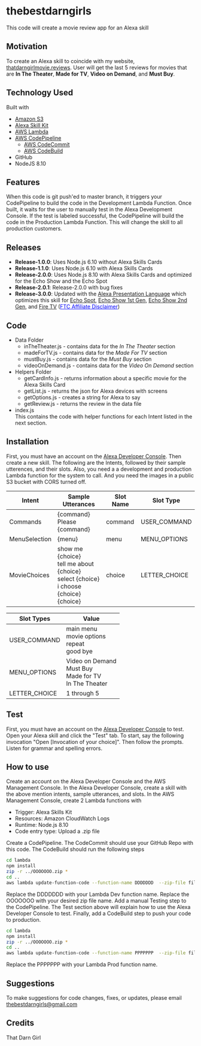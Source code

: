 # thebestdarngirls
This code will create a movie review app for an Alexa skill

## Motivation
To create an Alexa skill to coincide with my website, <a href="https://thatdarngirlmovie.reviews/" target="_blank" rel="noopener">thatdarngirlmovie.reviews</a>.  User will get the last 5 reviews for movies that are <b>In The Theater</b>, <b>Made for TV</b>, <b>Video on Demand</b>, and <b>Must Buy</b>.  

## Technology Used
Built with
<ul>
	<li><a href="https://aws.amazon.com/s3/" target="_blank" rel="noopener">Amazon S3</a></li>
	<li><a href="https://developer.amazon.com/alexa-skills-kit" target="_blank" rel="noopener">Alexa Skill Kit</a></li>
	<li><a href="https://aws.amazon.com/lambda/" target="_blank" rel="noopener">AWS Lambda</a></li>
	<li><a href="https://aws.amazon.com/codepipeline/" target="_blank" rel="noopener">AWS CodePipeline</a>
		<ul>
			<li><a href="https://aws.amazon.com/codecommit/" target="_blank" rel="noopener">AWS CodeCommit</a></li>
			<li><a href="https://aws.amazon.com/codebuild/" target="_blank" rel="noopener">AWS CodeBuild</a></li>
		</ul>
	</li>
	<li>GitHub</li>
	<li>NodeJS 8.10</li>
</ul>

## Features
When this code is git push'ed to master branch, it triggers your CodePipeline to build the code in the Development Lambda Function.  Once built, it waits for the user to manually test in the Alexa Development Console.  If the test is labeled successful, the CodePipeline will build the code in the Production Lambda Function.  This will change the skill to all production customers. 

## Releases
<ul>
	<li><b>Release-1.0.0</b>: Uses Node.js 6.10 without Alexa Skills Cards</li>
	<li><b>Release-1.1.0</b>: Uses Node.js 6.10 with Alexa Skills Cards</li>
	<li><b>Release-2.0.0</b>: Uses Node.js 8.10 with Alexa Skills Cards and optimized for the Echo Show and the Echo Spot</li>
	<li><b>Release-2.0.1</b>: Release-2.0.0 with bug fixes</li>
	<li><b>Release-3.0.0</b>: Updated with the <a href="https://developer.amazon.com/docs/alexa-presentation-language/apl-overview.html" target="_blank">Alexa Presentation Language</a> which optimizes this skill for <a href="https://amzn.to/2IsxHJZ" target="_blank">Echo Spot</a>, <a href="https://amzn.to/2E39VPz" target="_blank">Echo Show 1st Gen</a>, <a href="https://amzn.to/2ItCx9S" target="_blank">Echo Show 2nd Gen</a>, and <a href="https://amzn.to/2DYuP29" target="_blank">Fire TV</a> (<span style="color: #0000ff;"><a style="color: #0000ff;" href="https://thatdarngirlmoviereviews.wordpress.com/about/#disclaimer"><u>FTC Affiliate Disclaimer</u></a></span>)</li>
</ul> 

## Code
<ul>
	<li>Data Folder
		<ul>
			<li>inTheTheater.js - contains data for the <i>In The Theater</i> section</li>
			<li>madeForTV.js - contains data for the <i>Made For TV</i> section</li>
			<li>mustBuy.js - contains data for the <i>Must Buy</i> section</li>
			<li>videoOnDemand.js - contains data for the <i>Video On Demand</i> section</li>
		</ul>
	</li>
	<li>Helpers Folder
		<ul>
			<li>getCardInfo.js - returns information about a specific movie for the Alexa Skills Card</li>
			<li>getList.js - returns the json for Alexa devices with screens</li>
			<li>getOptions.js - creates a string for Alexa to say</li>
			<li>getReview.js - returns the review in the data file</li>
		</ul>
	</li>
	<li>index.js</li>
	This contains the code with helper functions for each Intent listed in the next section.
</ul>

## Installation
First, you must have an account on the <a href="https://developer.amazon.com/alexa/console/ask" target="_blank">Alexa Developer Console</a>.  Then create a new skill.  The following are the Intents, followed by their sample utterences, and their slots.  Also, you need a a development and production Lambda function for the system to call.  And you need the images in a public S3 bucket with CORS turned off.

|  Intent  |   Sample Utterances | Slot Name | Slot Type |
| -------- | ------------------- | --------- | --------- |
| Commands | {command}<br/>Please {command} | command | USER_COMMAND |
| MenuSelection | {menu} | menu | MENU_OPTIONS |
| MovieChoices | show me {choice}<br/>tell me about {choice}<br/>select {choice}<br/>i choose {choice}<br/>{choice} | choice | LETTER_CHOICE | 

| Slot Types | Value | 
| ---------- | ----- |
| USER_COMMAND | main menu<br/>movie options<br/>repeat<br/>good bye |
| MENU_OPTIONS | Video on Demand<br/>Must Buy<br/>Made for TV<br/>In The Theater |
| LETTER_CHOICE | 1 through 5 |


## Test
First, you must have an account on the <a href="https://developer.amazon.com/alexa/console/ask" target="_blank">Alexa Developer Console</a> to test.  Open your Alexa skill and click the "Test" tab.  To start, say the following invocation "Open [Invocation of your choice]".  Then follow the prompts.  Listen for grammar and spelling errors.

## How to use
Create an account on the Alexa Developer Console and the AWS Management Console.  In the Alexa Developer Console, create a skill with the above mention intents, sample utterances, and slots.  In the AWS Management Console, create 2 Lambda functions with
<ul>
	<li>Trigger: Alexa Skills Kit</li>
	<li>Resources: Amazon CloudWatch Logs</li>
	<li>Runtime: Node.js 8.10</li>
	<li>Code entry type: Upload a .zip file</li>
</ul>

Create a CodePipeline.  The CodeCommit should use your GitHub Repo with this code.  The CodeBuild should run the following steps
```bash
cd lambda
npm install
zip -r ../OOOOOOO.zip *
cd ..
aws lambda update-function-code --function-name DDDDDDD  --zip-file fileb://OOOOOOO.zip 

```
Replace the DDDDDDD with your Lambda Dev function name.  Replace the OOOOOOO with your desired zip file name.
Add a manual Testing step to the CodePipeline.  The Test section above will explain how to use the Alexa Developer Console to test.  Finally, add a CodeBuild step to push your code to production. 
```bash
cd lambda
npm install
zip -r ../OOOOOOO.zip *
cd ..
aws lambda update-function-code --function-name PPPPPPP  --zip-file fileb://OOOOOOO.zip 

```
Replace the PPPPPPP with your Lambda Prod function name.  

## Suggestions
To make suggestions for code changes, fixes, or updates, please email thebestdarngirls@gmail.com

## Credits
That Darn Girl